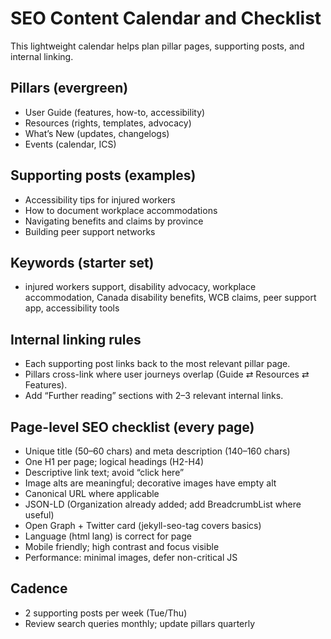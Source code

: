 # SEO Content Calendar and Checklist

This lightweight calendar helps plan pillar pages, supporting posts, and internal linking.

## Pillars (evergreen)
- User Guide (features, how-to, accessibility)
- Resources (rights, templates, advocacy)
- What’s New (updates, changelogs)
- Events (calendar, ICS)

## Supporting posts (examples)
- Accessibility tips for injured workers
- How to document workplace accommodations
- Navigating benefits and claims by province
- Building peer support networks

## Keywords (starter set)
- injured workers support, disability advocacy, workplace accommodation, Canada disability benefits, WCB claims, peer support app, accessibility tools

## Internal linking rules
- Each supporting post links back to the most relevant pillar page.
- Pillars cross-link where user journeys overlap (Guide ⇄ Resources ⇄ Features).
- Add “Further reading” sections with 2–3 relevant internal links.

## Page-level SEO checklist (every page)
- Unique title (50–60 chars) and meta description (140–160 chars)
- One H1 per page; logical headings (H2-H4)
- Descriptive link text; avoid “click here”
- Image alts are meaningful; decorative images have empty alt
- Canonical URL where applicable
- JSON-LD (Organization already added; add BreadcrumbList where useful)
- Open Graph + Twitter card (jekyll-seo-tag covers basics)
- Language (html lang) is correct for page
- Mobile friendly; high contrast and focus visible
- Performance: minimal images, defer non-critical JS

## Cadence
- 2 supporting posts per week (Tue/Thu)
- Review search queries monthly; update pillars quarterly
